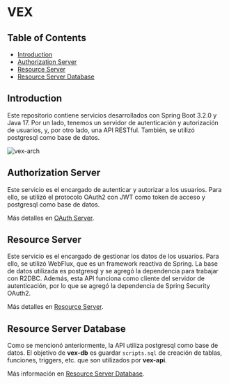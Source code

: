 # VEX

## Table of Contents
- [Introduction](#introduction)
- [Authorization Server](#authorization-server)
- [Resource Server](#resource-server)
- [Resource Server Database](#resource-server-database)

## Introduction
Este repositorio contiene servicios desarrollados con Spring Boot 3.2.0 y Java 17.
Por un lado, tenemos un servidor de autenticación y autorización de usuarios, y, 
por otro lado, una API RESTful. También, se utilizó postgresql como base de datos.

![vex-arch](https://excalidraw.com/#json=UVpx1LXT29qFznSRFE6VU,Lw_idvqnDXm5xQt_4SXb7Q)

## Authorization Server
Este servicio es el encargado de autenticar y autorizar a los usuarios. Para ello,
se utilizó el protocolo OAuth2 con JWT como token de acceso y postgresql como base de datos.

Más detalles en [OAuth Server](https://github.com/ginos1998/vex/tree/develop/vex-server-auth).

## Resource Server
Este servicio es el encargado de gestionar los datos de los usuarios. Para ello, se utilizó
WebFlux, que es un framework reactiva de Spring. La base de datos utilizada es postgresql y se agregó
la dependencia para trabajar con R2DBC. Además, esta API funciona como cliente del servidor de autenticación, 
por lo que se agregó la dependencia de Spring Security OAuth2.

Más detalles en [Resource Server](https://github.com/ginos1998/vex/tree/develop/vex-api).

## Resource Server Database
Como se mencionó anteriormente, la API utiliza postgresql como base de datos. El objetivo de **vex-db** 
es guardar `scripts.sql` de creación de tablas, funciones, triggers, etc. que son utilizados por **vex-api**.

Más información en [Resource Server Database](https://github.com/ginos1998/vex/tree/develop/vex-db).

